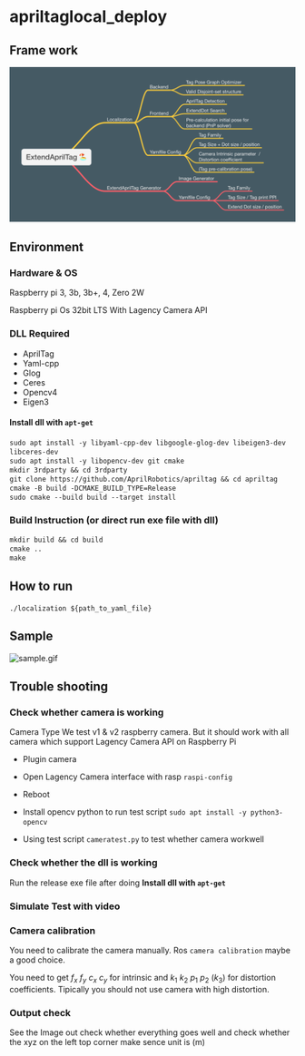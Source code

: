 # apriltaglocal\_deploy

## Frame work

<img width="1212" alt="ExtendAprilTag 🏖" src="ExtendAprilTag 🏖.png">

## Environment

### Hardware & OS

Raspberry pi 3, 3b, 3b+, 4, Zero 2W

Raspberry pi Os 32bit LTS With Lagency Camera API

### DLL Required

- AprilTag
- Yaml-cpp
- Glog
- Ceres
- Opencv4
- Eigen3

#### Install dll with `apt-get`

```shell
sudo apt install -y libyaml-cpp-dev libgoogle-glog-dev libeigen3-dev libceres-dev
sudo apt install -y libopencv-dev git cmake
mkdir 3rdparty && cd 3rdparty
git clone https://github.com/AprilRobotics/apriltag && cd apriltag
cmake -B build -DCMAKE_BUILD_TYPE=Release
sudo cmake --build build --target install

```

### Build Instruction (or direct run exe file with dll)

```shell
mkdir build && cd build
cmake ..
make
```

## How to run

`./localization ${path_to_yaml_file}`



## Sample

![sample.gif](/Users/yuxuan/git/apriltaglocal_deploy/sample.gif)



## Trouble shooting

### Check whether camera is working

Camera Type We test v1 & v2 raspberry camera. But it should work with all camera which support Lagency Camera API on Raspberry Pi

* Plugin camera

* Open Lagency Camera interface with rasp `raspi-config`

* Reboot

* Install opencv python to run test script `sudo apt install -y python3-opencv`

* Using test script `cameratest.py` to test whether camera workwell

### Check whether the dll is working

Run the release exe file after doing  **Install dll with `apt-get`**

### Simulate Test with video



### Camera calibration

You need to calibrate the camera manually. Ros `camera calibration` maybe a good choice. 

You need to get  $f_x$  $f_y$  $c_x$ $c_y$ for intrinsic and  $k_1$  $k_2$  $p_1$  $p_2$ $(k_3)$  for distortion coefficients. Tipically you should not use camera with high distortion.

### Output check

See the Image out check whether everything goes well and check whether the xyz on the left top corner make sence unit is (m)
